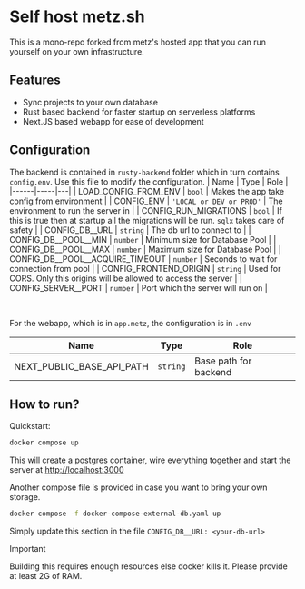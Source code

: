 # Self host metz.sh
This is a mono-repo forked from metz's hosted app that you can run yourself on your own infrastructure.

## Features
- Sync projects to your own database
- Rust based backend for faster startup on serverless platforms
- Next.JS based webapp for ease of development

## Configuration
The backend is contained in `rusty-backend` folder which in turn contains `config.env`. Use this file to modify the configuration.
| Name | Type | Role  |
|------|-----|---|
| LOAD_CONFIG_FROM_ENV | `bool` | Makes the app take config from environment  |
| CONFIG_ENV | `'LOCAL or DEV or PROD'` | The environment to run the server in  |
| CONFIG_RUN_MIGRATIONS | `bool` | If this is true then at startup all the migrations will be run. `sqlx` takes care of safety  |
| CONFIG_DB__URL | `string` | The db url to connect to  |
| CONFIG_DB__POOL__MIN | `number` | Minimum size for Database Pool  |
| CONFIG_DB__POOL__MAX | `number` | Maximum size for Database Pool  |
| CONFIG_DB__POOL__ACQUIRE_TIMEOUT | `number` | Seconds to wait for connection from pool  |
| CONFIG_FRONTEND_ORIGIN | `string` | Used for CORS. Only this origins will be allowed to access the server  |
| CONFIG_SERVER__PORT | `number` | Port which the server will run on  |

<br/>

For the webapp, which is in `app.metz`, the configuration is in `.env`

| Name | Type | Role  |
|------|-----|---|
| NEXT_PUBLIC_BASE_API_PATH | `string` | Base path for backend  |

## How to run?
Quickstart:
```bash
docker compose up
```
This will create a postgres container, wire everything together and start the server at [http://localhost:3000](http://localhost:3000)

Another compose file is provided in case you want to bring your own storage. 
```bash
docker compose -f docker-compose-external-db.yaml up
```
Simply update this section in the file `CONFIG_DB__URL: <your-db-url>`

> [!IMPORTANT]
> Building this requires enough resources else docker kills it. Please provide at least 2G of RAM.
